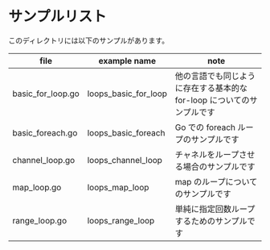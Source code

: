 # サンプルリスト

このディレクトリには以下のサンプルがあります。

|file|example name|note|
|----|------------|----|
|basic\_for\_loop.go|loops\_basic\_for\_loop|他の言語でも同じように存在する基本的な for-loop についてのサンプルです|
|basic\_foreach.go|loops\_basic\_foreach|Go での foreach ループのサンプルです|
|channel\_loop.go|loops\_channel\_loop|チャネルをループさせる場合のサンプルです|
|map\_loop.go|loops\_map\_loop|map のループについてのサンプルです|
|range\_loop.go|loops\_range\_loop|単純に指定回数ループするためのサンプルです|
